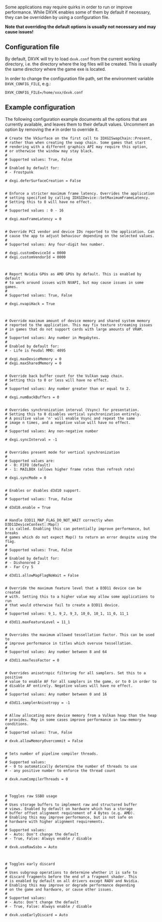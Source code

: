 Some applications may require quirks in order to run or improve performance. While DXVK enables some of them by default if necessary, they can be overridden by using a configuration file.

**Note that overriding the default options is usually not necessary and may cause issues!**

## Configuration file
By default, DXVK will try to load `dxvk.conf` from the current working directory, i.e. the directory where the log files will be created. This is usually the same directory where the game exe is located.

In order to change the configuration file path, set the environment variable `DXVK_CONFIG_FILE`, e.g.:
```
DXVK_CONFIG_FILE=/home/xxx/dxvk.conf
```

## Example configuration
The following configuration example documents all the options that are currently available, and leaves them to their default values. Uncomment an option by removing the `#` in order to override it.
```
# Create the VkSurface on the first call to IDXGISwapChain::Present,
# rather than when creating the swap chain. Some games that start
# rendering with a different graphics API may require this option,
# or otherwise the window may stay black.
# 
# Supported values: True, False
# 
# Enabled by default for:
# - Frostpunk

# dxgi.deferSurfaceCreation = False


# Enforce a stricter maximum frame latency. Overrides the application
# setting specified by calling IDXGIDevice::SetMaximumFrameLatency.
# Setting this to 0 will have no effect.
# 
# Supported values : 0 - 16

# dxgi.maxFrameLatency = 0


# Override PCI vendor and device IDs reported to the application. Can
# cause the app to adjust behaviour depending on the selected values.
#
# Supported values: Any four-digit hex number.

# dxgi.customDeviceId = 0000
# dxgi.customVendorId = 0000



# Report Nvidia GPUs as AMD GPUs by default. This is enabled by default
# to work around issues with NVAPI, but may cause issues in some games.
#
# Supported values: True, False

# dxgi.nvapiHack = True



# Override maximum amount of device memory and shared system memory
# reported to the application. This may fix texture streaming issues
# in games that do not support cards with large amounts of VRAM.
#
# Supported values: Any number in Megabytes.
#
# Enabled by default for:
# - Life is Feudal MMO: 4095

# dxgi.maxDeviceMemory = 0
# dxgi.maxSharedMemory = 0


# Override back buffer count for the Vulkan swap chain.
# Setting this to 0 or less will have no effect.
#
# Supported values: Any number greater than or equal to 2.

# dxgi.numBackBuffers = 0


# Overrides synchronization interval (Vsync) for presentation.
# Setting this to 0 disables vertical synchronization entirely.
# A positive value 'n' will enable Vsync and repeat the same
# image n times, and a negative value will have no effect.
#
# Supported values: Any non-negative number

# dxgi.syncInterval = -1


# Overrides present mode for vertical synchronization
# 
# Supported values are:
# - 0: FIFO (default)
# - 1: MAILBOX (allows higher frame rates than refresh rate)

# dxgi.syncMode = 0


# Enables or dsables d3d10 support.
# 
# Supported values: True, False

# d3d10.enable = True


# Handle D3D11_MAP_FLAG_DO_NOT_WAIT correctly when D3D11DeviceContext::Map()
# is called. Enabling this can potentially improve performance, but breaks
# games which do not expect Map() to return an error despite using the flag.
# 
# Supported values: True, False
#
# Enabled by default for:
# - Dishonored 2
# - Far Cry 5

# d3d11.allowMapFlagNoWait = False


# Override the maximum feature level that a D3D11 device can be created
# with. Setting this to a higher value may allow some applications to run
# that would otherwise fail to create a D3D11 device.
#
# Supported values: 9_1, 9_2, 9_3, 10_0, 10_1, 11_0, 11_1

# d3d11.maxFeatureLevel = 11_1


# Overrides the maximum allowed tessellation factor. This can be used to
# improve performance in titles which overuse tessellation.
# 
# Supported values: Any number between 8 and 64

# d3d11.maxTessFactor = 0


# Overrides anisotropic filtering for all samplers. Set this to a positive
# value to enable AF for all samplers in the game, or to 0 in order to
# disable AF entirely. Negative values will have no effect.
# 
# Supported values: Any number between 0 and 16

# d3d11.samplerAnisotropy = -1


# Allow allocating more device memory from a Vulkan heap than the heap
# provides. May in some cases improve performance in low-memory conditions.
#
# Supported values: True, False

# dxvk.allowMemoryOvercommit = False


# Sets number of pipeline compiler threads.
# 
# Supported values:
# - 0 to automatically determine the number of threads to use
# - any positive number to enforce the thread count

# dxvk.numCompilerThreads = 0



# Toggles raw SSBO usage
# 
# Uses storage buffers to implement raw and structured buffer
# views. Enabled by default on hardware which has a storage
# buffer offset alignment requirement of 4 Bytes (e.g. AMD).
# Enabling this may improve performance, but is not safe on
# hardware with higher alignment requirements.
# 
# Supported values:
# - Auto: Don't change the default
# - True, False: Always enable / disable

# dxvk.useRawSsbo = Auto



# Toggles early discard
# 
# Uses subgroup operations to determine whether it is safe to
# discard fragments before the end of a fragment shader. This
# is enabled by default on all drivers except RADV and Nvidia.
# Enabling this may improve or degrade performance depending
# on the game and hardware, or cause other issues.
# 
# Supported values:
# - Auto: Don't change the default
# - True, False: Always enable / disable

# dxvk.useEarlyDiscard = Auto
```
